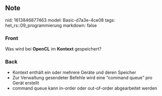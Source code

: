 ## Note
nid: 1613846877463
model: Basic-d7a3e-4ce08
tags: het_rs::09_programmierung
markdown: false

### Front
Was wird bei <b>OpenCL</b> im <b>Kontext</b> gespeichert?

### Back
<div>
  <div>
    <ul>
      <li>Kontext enthält ein oder mehrere Geräte und deren
      Speicher
      <li>Zur Verwaltung gesendeter Befehle wird eine “command
      queue” pro Gerät erstellt
      <li>command queue kann in-order oder out-of-order
      abgearbeitet werden
    </ul>
  </div>
</div>
